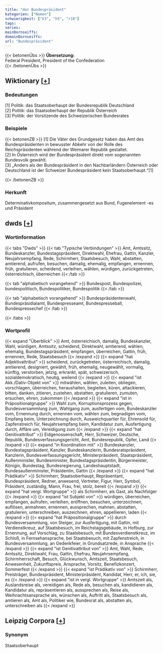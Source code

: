 ```yaml
---
title: "der Bundespräsident"
kategorien: ["Nomen"]
schwierigkeit: ["k3", "h5", "r10"]
tags:
series:
mainDornseiffs:
domainDornseiffs:
url: "Bundespräsident"
---
```


{{< betonenÜbs >}}
**Übersetzung:**  
Federal President, President of the Confederation  
{{< /betonenÜbs >}}

## Wiktionary [[+](https://de.wiktionary.org/wiki/Bundespräsident)]

### Bedeutungen
[1] Politik: das Staatsoberhaupt der Bundesrepublik Deutschland  
[2] Politik: das Staatsoberhaupt der Republik Österreich  
[3] Politik: der Vorsitzende des Schweizerischen Bundesrates  

### Beispiele
{{< betonenZB >}}
[1] Die Väter des Grundgesetz haben das Amt des Bundespräsidenten in bewusster Abkehr von der Rolle des Reichspräsidenten während der Weimarer Republik gestaltet.  
[2] In Österreich wird der Bundespräsident direkt vom sogenannten Bundesvolk gewählt.  
[3] „Anders als der Bundespräsident in den Nachbarländern Österreich oder Deutschland ist der Schweizer Bundespräsident kein Staatsoberhaupt.“[1]  

{{< /betonenZB >}}
### Herkunft
Determinativkompositum, zusammengesetzt aus Bund, Fugenelement -es und Präsident  



## dwds [[+](https://www.dwds.de/wb/Bundespräsident)]

### Wortinformation
{{< tabs "Dwds" >}}
{{< tab "Typische Verbindungen" >}}
Amt, Amtssitz, Bundeskanzler, Bundestagspräsident, Direktwahl, Ehefrau, Gattin, Kanzler, Neujahrsempfang, Rede, Schirmherr, Staatsbesuch, Wahl, abstatten, amtierend, aufrufen, besuchen, damalig, ehemalig, empfangen, ernennen, früh, gratulieren, scheidend, verleihen, wählen, würdigen, zurückgetreten, österreichisch, überreichen
{{< /tab >}}

{{< tab "alphabetisch vorangehend" >}}
Bundespost, Bundespolizei, bundespolitisch, Bundespolitiker, Bundespolitik
{{< /tab >}}

{{< tab "alphabetisch vorangehend" >}}
Bundespräsidentenwahl, Bundespräsidialamt, Bundespresseamt, Bundespresseball, Bundespressechef
{{< /tab >}}

{{< /tabs >}}

### Wortprofil
{{< expand "Überblick" >}} Amt, österreichisch, damalig, Bundeskanzler, Wahl, würdigen, Amtssitz, scheidend, Direktwahl, amtierend, wählen, ehemalig, Bundestagspräsident, empfangen, überreichen, Gattin, früh, ernennen, Rede, Staatsbesuch {{< /expand >}}
{{< expand "hat Adjektivattribut" >}} scheidend, zurückgetreten, österreichisch, damalig, amtierend, designiert, gewählt, früh, ehemalig, neugewählt, vormalig, künftig, verstorben, jetzig, erkrankt, spät, schweizerisch, sozialdemokratisch, heutig, weilend {{< /expand >}}
{{< expand "ist Akk./Dativ-Objekt von" >}} mitwählen, wählen, zuleiten, obliegen, vorschlagen, überreichen, heraushalten, begleiten, küren, attackieren, bitten, danken, zitieren, zustehen, abstatten, gratulieren, zumuten, ersuchen, ehren, zukommen {{< /expand >}}
{{< expand "ist in Präpositionalgruppe" >}} Wahl zum, Korruptionsprozess gegen, Bundesversammlung zum, Wahlgang zum, ausfertigen vom, Bundeskanzler vom, Ernennung durch, ernennen vom, wählen zum, begnadigen vom, Empfang beim, Unterzeichnung durch, Ausweichquartier für, Ehrensold für, Zapfenstreich für, Neujahrsempfang beim, Kandidatur zum, Ausfertigung durch, Affäre um, Vereidigung zum {{< /expand >}}
{{< expand "hat Genitivattribut" >}} Eidgenossenschaft, Herr, Schweizer, Deutsche, Republik, Bundesverfassungsgericht, Amt, Bundesrepublik, Opfer, Land {{< /expand >}}
{{< expand "in Koordination mit" >}} Bundeskanzler, Bundestagspräsident, Kanzler, Bundeskanzlerin, Bundesratspräsident, Kanzlerin, Bundesverfassungsgericht, Ministerpräsident, Staatspräsident, Außenminister, Bundesminister, Bundestagspräsidentin, Bürgermeister, Königin, Bundestag, Bundesregierung, Landeshauptstadt, Bundesaußenminister, Präsidentin, Gattin {{< /expand >}}
{{< expand "hat Prädikativ" >}} Schirmherr, Staatsoberhaupt, Repräsentant, Bundespräsident, Redner, anwesend, Vertreter, Figur, Herr, Symbol, Präsident, zuständig, Mann, Frau, frei, stolz, bereit {{< /expand >}}
{{< expand "hat vergl. Wortgruppe" >}} als Schirmherr, als Gast, als Nachfolger {{< /expand >}}
{{< expand "ist Subjekt von" >}} würdigen, überreichen, empfangen, aufrufen, verleihen, eröffnen, besuchen, unterzeichnen, auflösen, anmahnen, ernennen, aussprechen, mahnen, abstatten, gratulieren, unterschreiben, auszeichnen, ehren, appellieren, laden {{< /expand >}}
{{< expand "hat Präpositionalgruppe" >}} durch Bundesversammlung, von Steiger, zur Ausfertigung, mit Gattin, mit Verdienstkreuz, auf Staatsbesuch, im Reichstagsgebäude, in Hofburg, zur Ernennung, auf Vorschlag, zu Staatsbesuch, mit Bundesverdienstkreuz, im Schloß, in Fernsehansprache, bei Staatsbesuch, mit Zapfenstreich, in Bundesversammlung, an Gedenkfeier, in Grundsatzrede, in Ansprache {{< /expand >}}
{{< expand "ist Genitivattribut von" >}} Amt, Wahl, Rede, Amtssitz, Direktwahl, Frau, Gattin, Ehefrau, Neujahrsempfang, Schirmherrschaft, Besuch, Glückwunsch, Amtszeit, Staatsbesuch, Anwesenheit, Zukunftspreis, Ansprache, Vorsitz, Benefizkonzert, Sommerfest {{< /expand >}}
{{< expand "ist Prädikativ von" >}} Schirmherr, Preisträger, Bundespräsident, Ministerpräsident, Kandidat, Herr, er, ich, sie, es {{< /expand >}}
{{< expand "ist in vergl. Wortgruppe" >}} Amtszeit als, Auslandsreise als, vereidigen als, Rede als, besuchen als, kandidieren als, Kandidatur als, repräsentieren als, aussprechen als, Reise als, Weihnachtsansprache als, wünschen als, Auftritt als, Staatsbesuch als, amtieren als, Amt als, Politiker wie, Bundesrat als, abstatten als, unterschreiben als {{< /expand >}}

## Leipzig Corpora [[+](https://corpora.uni-leipzig.de/en/res?word=Bundespräsident&corpusId=deu_newscrawl-public_2018)]


### Synonym
Staatsoberhaupt

